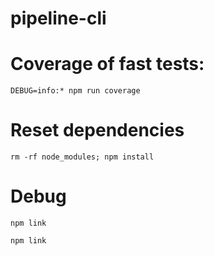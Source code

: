 # pipeline-cli

# Coverage of fast tests:
```
DEBUG=info:* npm run coverage
```

# Reset dependencies
```
rm -rf node_modules; npm install
```

# Debug
```
npm link

npm link 
```
